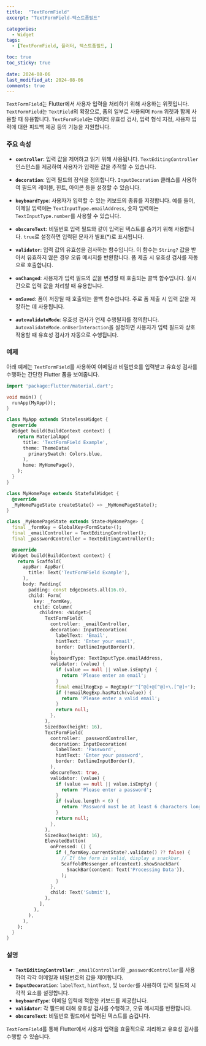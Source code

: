```yaml
---
title:  "TextFormField" 
excerpt: "TextFormField-텍스트폼필드"

categories:
  - Widget
tags:
  - [TextFormField, 플러터, 텍스트폼필드, ]

toc: true
toc_sticky: true
 
date: 2024-08-06
last_modified_at: 2024-08-06
comments: true
---
```




`TextFormField`는 Flutter에서 사용자 입력을 처리하기 위해 사용하는 위젯입니다. `TextFormField`는 `TextField`의 확장으로, 폼의 일부로 사용되며 `Form` 위젯과 함께 사용할 때 유용합니다. `TextFormField`는 데이터 유효성 검사, 입력 형식 지정, 사용자 입력에 대한 피드백 제공 등의 기능을 지원합니다.

### 주요 속성

- **`controller`**: 입력 값을 제어하고 읽기 위해 사용됩니다. `TextEditingController` 인스턴스를 제공하여 사용자가 입력한 값을 추적할 수 있습니다.

- **`decoration`**: 입력 필드의 장식을 정의합니다. `InputDecoration` 클래스를 사용하여 필드의 레이블, 힌트, 아이콘 등을 설정할 수 있습니다.

- **`keyboardType`**: 사용자가 입력할 수 있는 키보드의 종류를 지정합니다. 예를 들어, 이메일 입력에는 `TextInputType.emailAddress`, 숫자 입력에는 `TextInputType.number`를 사용할 수 있습니다.

- **`obscureText`**: 비밀번호 입력 필드와 같이 입력된 텍스트를 숨기기 위해 사용합니다. `true`로 설정하면 입력된 문자가 별표(*)로 표시됩니다.

- **`validator`**: 입력 값의 유효성을 검사하는 함수입니다. 이 함수는 `String?` 값을 받아서 유효하지 않은 경우 오류 메시지를 반환합니다. 폼 제출 시 유효성 검사를 자동으로 호출합니다.

- **`onChanged`**: 사용자가 입력 필드의 값을 변경할 때 호출되는 콜백 함수입니다. 실시간으로 입력 값을 처리할 때 유용합니다.

- **`onSaved`**: 폼이 저장될 때 호출되는 콜백 함수입니다. 주로 폼 제출 시 입력 값을 저장하는 데 사용됩니다.

- **`autovalidateMode`**: 유효성 검사가 언제 수행될지를 정의합니다. `AutovalidateMode.onUserInteraction`을 설정하면 사용자가 입력 필드와 상호작용할 때 유효성 검사가 자동으로 수행됩니다.

### 예제

아래 예제는 `TextFormField`를 사용하여 이메일과 비밀번호를 입력받고 유효성 검사를 수행하는 간단한 Flutter 폼을 보여줍니다.

```dart
import 'package:flutter/material.dart';

void main() {
  runApp(MyApp());
}

class MyApp extends StatelessWidget {
  @override
  Widget build(BuildContext context) {
    return MaterialApp(
      title: 'TextFormField Example',
      theme: ThemeData(
        primarySwatch: Colors.blue,
      ),
      home: MyHomePage(),
    );
  }
}

class MyHomePage extends StatefulWidget {
  @override
  _MyHomePageState createState() => _MyHomePageState();
}

class _MyHomePageState extends State<MyHomePage> {
  final _formKey = GlobalKey<FormState>();
  final _emailController = TextEditingController();
  final _passwordController = TextEditingController();

  @override
  Widget build(BuildContext context) {
    return Scaffold(
      appBar: AppBar(
        title: Text('TextFormField Example'),
      ),
      body: Padding(
        padding: const EdgeInsets.all(16.0),
        child: Form(
          key: _formKey,
          child: Column(
            children: <Widget>[
              TextFormField(
                controller: _emailController,
                decoration: InputDecoration(
                  labelText: 'Email',
                  hintText: 'Enter your email',
                  border: OutlineInputBorder(),
                ),
                keyboardType: TextInputType.emailAddress,
                validator: (value) {
                  if (value == null || value.isEmpty) {
                    return 'Please enter an email';
                  }
                  final emailRegExp = RegExp(r'^[^@]+@[^@]+\.[^@]+');
                  if (!emailRegExp.hasMatch(value)) {
                    return 'Please enter a valid email';
                  }
                  return null;
                },
              ),
              SizedBox(height: 16),
              TextFormField(
                controller: _passwordController,
                decoration: InputDecoration(
                  labelText: 'Password',
                  hintText: 'Enter your password',
                  border: OutlineInputBorder(),
                ),
                obscureText: true,
                validator: (value) {
                  if (value == null || value.isEmpty) {
                    return 'Please enter a password';
                  }
                  if (value.length < 6) {
                    return 'Password must be at least 6 characters long';
                  }
                  return null;
                },
              ),
              SizedBox(height: 16),
              ElevatedButton(
                onPressed: () {
                  if (_formKey.currentState?.validate() ?? false) {
                    // If the form is valid, display a snackbar.
                    ScaffoldMessenger.of(context).showSnackBar(
                      SnackBar(content: Text('Processing Data')),
                    );
                  }
                },
                child: Text('Submit'),
              ),
            ],
          ),
        ),
      ),
    );
  }
}
```

### 설명

- **`TextEditingController`**: `_emailController`와 `_passwordController`를 사용하여 각각 이메일과 비밀번호의 값을 제어합니다.
- **`InputDecoration`**: `labelText`, `hintText`, 및 `border`를 사용하여 입력 필드의 시각적 요소를 설정합니다.
- **`keyboardType`**: 이메일 입력에 적합한 키보드를 제공합니다.
- **`validator`**: 각 필드에 대해 유효성 검사를 수행하고, 오류 메시지를 반환합니다.
- **`obscureText`**: 비밀번호 필드에서 입력된 텍스트를 숨깁니다.

`TextFormField`를 통해 Flutter에서 사용자 입력을 효율적으로 처리하고 유효성 검사를 수행할 수 있습니다.
